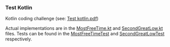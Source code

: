 ### Test Kotlin

Kotlin coding challenge (see: [Test kotlin.pdf](Test%20kotlin.pdf))

Actual implementations are in the [MostFreeTime.kt](src/main/kotlin/freetime/MostFreeTime.kt) and [SecondGreatLow.kt](src/main/kotlin/greatlow/SecondGreatLow.kt) files.
Tests can be found in the [MostFreeTimeTest](src/test/kotlin/freetime/MostFreeTimeTest.kt) and [SecondGreatLowTest](src/test/kotlin/greatlow/SecondGreatLowTest.kt) respectively.